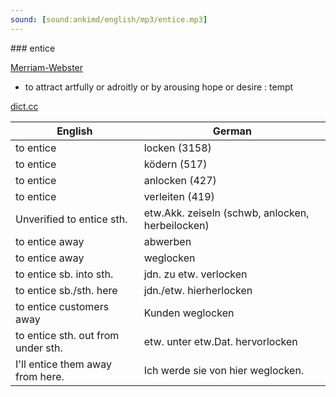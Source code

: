 ```yaml
---
sound: [sound:ankimd/english/mp3/entice.mp3]
---
```


\### entice

[Merriam-Webster](https://www.merriam-webster.com/dictionary/entice)

- to attract artfully or adroitly or by arousing hope or desire : tempt

[dict.cc](https://www.dict.cc/entice)

| English        | German       |
| -------------- | ------------ |
| to entice | locken (3158) |
| to entice | ködern (517) |
| to entice | anlocken (427) |
| to entice | verleiten (419) |
| Unverified to entice sth. | etw.Akk. zeiseln (schwb, anlocken, herbeilocken) |
| to entice away | abwerben |
| to entice away | weglocken |
| to entice sb. into sth. | jdn. zu etw. verlocken |
| to entice sb./sth. here | jdn./etw. hierherlocken |
| to entice customers away | Kunden weglocken |
| to entice sth. out from under sth. | etw. unter etw.Dat. hervorlocken |
| I'll entice them away from here. | Ich werde sie von hier weglocken. |
